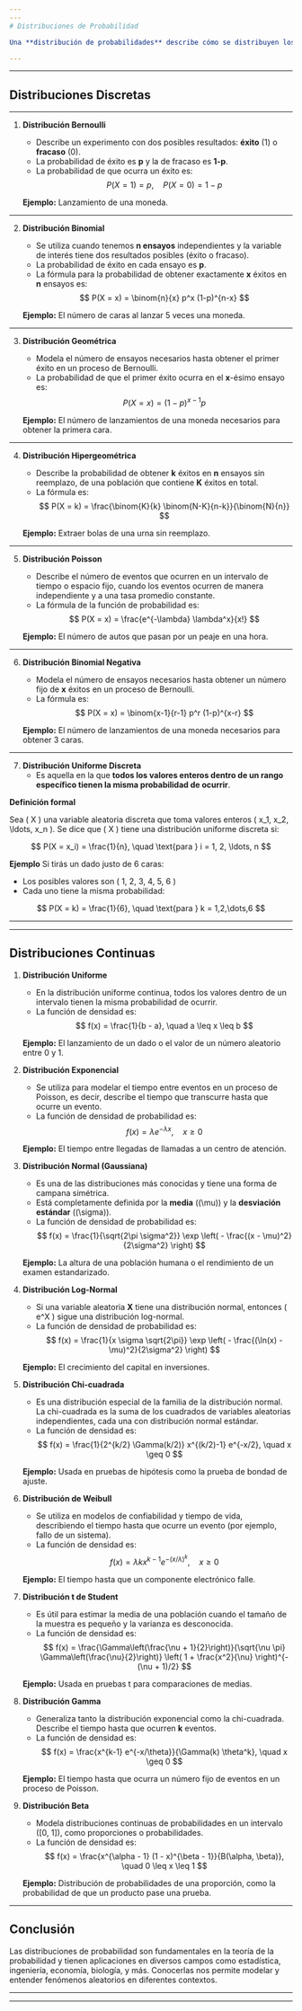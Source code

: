 ```yaml
---
---
# Distribuciones de Probabilidad

Una **distribución de probabilidades** describe cómo se distribuyen los posibles valores de una variable aleatoria, asignando una probabilidad a cada resultado. Existen dos tipos principales de distribuciones de probabilidad: **discretas** y **continuas**.

---
```

---

## Distribuciones Discretas
---
1. **Distribución Bernoulli**
   - Describe un experimento con dos posibles resultados: **éxito** (1) o **fracaso** (0).
   - La probabilidad de éxito es **p** y la de fracaso es **1-p**.
   - La probabilidad de que ocurra un éxito es:
   $$
   P(X = 1) = p, \quad P(X = 0) = 1 - p
   $$

   **Ejemplo:** Lanzamiento de una moneda.
---
2. **Distribución Binomial**
   - Se utiliza cuando tenemos **n ensayos** independientes y la variable de interés tiene dos resultados posibles (éxito o fracaso).
   - La probabilidad de éxito en cada ensayo es **p**.
   - La fórmula para la probabilidad de obtener exactamente **x** éxitos en **n** ensayos es:
   $$
   P(X = x) = \binom{n}{x} p^x (1-p)^{n-x}
   $$

   **Ejemplo:** El número de caras al lanzar 5 veces una moneda.
---
3. **Distribución Geométrica**
   - Modela el número de ensayos necesarios hasta obtener el primer éxito en un proceso de Bernoulli.
   - La probabilidad de que el primer éxito ocurra en el **x**-ésimo ensayo es:
   $$
   P(X = x) = (1 - p)^{x-1} p
   $$

   **Ejemplo:** El número de lanzamientos de una moneda necesarios para obtener la primera cara.
---
4. **Distribución Hipergeométrica**
   - Describe la probabilidad de obtener **k** éxitos en **n** ensayos sin reemplazo, de una población que contiene **K** éxitos en total.
   - La fórmula es:
   $$
   P(X = k) = \frac{\binom{K}{k} \binom{N-K}{n-k}}{\binom{N}{n}}
   $$

   **Ejemplo:** Extraer bolas de una urna sin reemplazo.
---
5. **Distribución Poisson**
   - Describe el número de eventos que ocurren en un intervalo de tiempo o espacio fijo, cuando los eventos ocurren de manera independiente y a una tasa promedio constante.
   - La fórmula de la función de probabilidad es:
   $$
   P(X = x) = \frac{e^{-\lambda} \lambda^x}{x!}
   $$

   **Ejemplo:** El número de autos que pasan por un peaje en una hora.
---
6. **Distribución Binomial Negativa**
   - Modela el número de ensayos necesarios hasta obtener un número fijo de **x** éxitos en un proceso de Bernoulli.
   - La fórmula es:
   $$
   P(X = x) = \binom{x-1}{r-1} p^r (1-p)^{x-r}
   $$

   **Ejemplo:** El número de lanzamientos de una moneda necesarios para obtener 3 caras.
---
7. **Distribución Uniforme Discreta**
   - Es aquella en la que **todos los valores enteros dentro de un rango específico tienen la misma probabilidad de ocurrir**.

**Definición formal**

Sea \( X \) una variable aleatoria discreta que toma valores enteros \( x_1, x_2, \ldots, x_n \). Se dice que \( X \) tiene una distribución uniforme discreta si:

$$
P(X = x_i) = \frac{1}{n}, \quad \text{para } i = 1, 2, \ldots, n
$$

   **Ejemplo** Si tirás un dado justo de 6 caras:

- Los posibles valores son \( 1, 2, 3, 4, 5, 6 \)
- Cada uno tiene la misma probabilidad: 

$$
P(X = k) = \frac{1}{6}, \quad \text{para } k = 1,2,\dots,6
$$

---
---

## Distribuciones Continuas

1. **Distribución Uniforme**
   - En la distribución uniforme continua, todos los valores dentro de un intervalo tienen la misma probabilidad de ocurrir.
   - La función de densidad es:
   $$
   f(x) = \frac{1}{b - a}, \quad a \leq x \leq b
   $$

   **Ejemplo:** El lanzamiento de un dado o el valor de un número aleatorio entre 0 y 1.

2. **Distribución Exponencial**
   - Se utiliza para modelar el tiempo entre eventos en un proceso de Poisson, es decir, describe el tiempo que transcurre hasta que ocurre un evento.
   - La función de densidad de probabilidad es:
   $$
   f(x) = \lambda e^{-\lambda x}, \quad x \geq 0
   $$

   **Ejemplo:** El tiempo entre llegadas de llamadas a un centro de atención.

3. **Distribución Normal (Gaussiana)**
   - Es una de las distribuciones más conocidas y tiene una forma de campana simétrica.
   - Está completamente definida por la **media** (\(\mu\)) y la **desviación estándar** (\(\sigma\)).
   - La función de densidad de probabilidad es:
   $$
   f(x) = \frac{1}{\sqrt{2\pi \sigma^2}} \exp \left( - \frac{(x - \mu)^2}{2\sigma^2} \right)
   $$

   **Ejemplo:** La altura de una población humana o el rendimiento de un examen estandarizado.

4. **Distribución Log-Normal**
   - Si una variable aleatoria **X** tiene una distribución normal, entonces \( e^X \) sigue una distribución log-normal.
   - La función de densidad de probabilidad es:
   $$
   f(x) = \frac{1}{x \sigma \sqrt{2\pi}} \exp \left( - \frac{(\ln(x) - \mu)^2}{2\sigma^2} \right)
   $$

   **Ejemplo:** El crecimiento del capital en inversiones.

5. **Distribución Chi-cuadrada**
   - Es una distribución especial de la familia de la distribución normal. La chi-cuadrada es la suma de los cuadrados de variables aleatorias independientes, cada una con distribución normal estándar.
   - La función de densidad es:
   $$
   f(x) = \frac{1}{2^{k/2} \Gamma(k/2)} x^{(k/2)-1} e^{-x/2}, \quad x \geq 0
   $$

   **Ejemplo:** Usada en pruebas de hipótesis como la prueba de bondad de ajuste.

6. **Distribución de Weibull**
   - Se utiliza en modelos de confiabilidad y tiempo de vida, describiendo el tiempo hasta que ocurre un evento (por ejemplo, fallo de un sistema).
   - La función de densidad es:
   $$
   f(x) = \lambda k x^{k-1} e^{-(x/\lambda)^k}, \quad x \geq 0
   $$

   **Ejemplo:** El tiempo hasta que un componente electrónico falle.

7. **Distribución t de Student**
   - Es útil para estimar la media de una población cuando el tamaño de la muestra es pequeño y la varianza es desconocida.
   - La función de densidad es:
   $$
   f(x) = \frac{\Gamma\left(\frac{\nu + 1}{2}\right)}{\sqrt{\nu \pi} \Gamma\left(\frac{\nu}{2}\right)} \left( 1 + \frac{x^2}{\nu} \right)^{-(\nu + 1)/2}
   $$

   **Ejemplo:** Usada en pruebas t para comparaciones de medias.

8. **Distribución Gamma**
   - Generaliza tanto la distribución exponencial como la chi-cuadrada. Describe el tiempo hasta que ocurren **k** eventos.
   - La función de densidad es:
   $$
   f(x) = \frac{x^{k-1} e^{-x/\theta}}{\Gamma(k) \theta^k}, \quad x \geq 0
   $$

   **Ejemplo:** El tiempo hasta que ocurra un número fijo de eventos en un proceso de Poisson.

9. **Distribución Beta**
   - Modela distribuciones continuas de probabilidades en un intervalo \([0, 1]\), como proporciones o probabilidades.
   - La función de densidad es:
   $$
   f(x) = \frac{x^{\alpha - 1} (1 - x)^{\beta - 1}}{B(\alpha, \beta)}, \quad 0 \leq x \leq 1
   $$

   **Ejemplo:** Distribución de probabilidades de una proporción, como la probabilidad de que un producto pase una prueba.

---

## Conclusión

Las distribuciones de probabilidad son fundamentales en la teoría de la probabilidad y tienen aplicaciones en diversos campos como estadística, ingeniería, economía, biología, y más. Conocerlas nos permite modelar y entender fenómenos aleatorios en diferentes contextos.

---
---